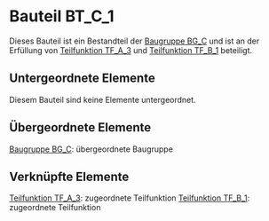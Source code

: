 # Bauteil BT_C_1
Dieses Bauteil ist ein Bestandteil der [Baugruppe BG_C](BG_C.md) und ist an der Erfüllung von [Teilfunktion TF_A_3](TF_A_3.md) und [Teilfunktion TF_B_1](TF_B_1.md) beteiligt.

## Untergeordnete Elemente
Diesem Bauteil sind keine Elemente untergeordnet.

## Übergeordnete Elemente
[Baugruppe BG_C](BG_C.md): übergeordnete Baugruppe

## Verknüpfte Elemente
[Teilfunktion TF_A_3](TF_A_3.md): zugeordnete Teilfunktion
[Teilfunktion TF_B_1](TF_B_1.md): zugeordnete Teilfunktion